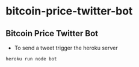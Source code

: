 # bitcoin-price-twitter-bot
Bitcoin Price Twitter Bot
---

* To send a tweet trigger the heroku server 
```bash
heroku run node bot
```